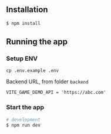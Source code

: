 ## Installation

```bash
$ npm install
```

## Running the app

### Setup ENV

```
cp .env.example .env
```

Backend URL, from folder `backend`

```
VITE_GAME_DEMO_API = 'https://abc.com'
```

### Start the app

```bash
# development
$ npm run dev
```
